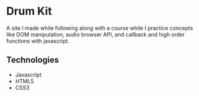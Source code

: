 # Drum Kit
A site I made while following along with a course while I practice concepts like DOM manipulation, audio browser API, and callback and high order functions with javascript.

## Technologies
* Javascript
* HTML5
* CSS3